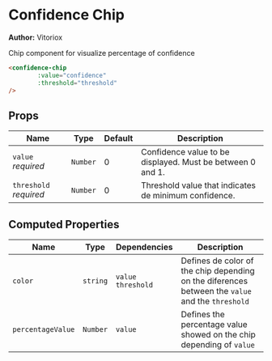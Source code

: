 # Confidence Chip

**Author:** Vitoriox

Chip component for visualize percentage of confidence

```html
<confidence-chip
        :value="confidence"
        :threshold="threshold"
/>
```

## Props

| Name                   | Type     | Default | Description                                                |
|------------------------|----------|---------|------------------------------------------------------------|
| `value` *required*     | `Number` | 0       | Confidence value to be displayed. Must be between 0 and 1. |
| `threshold` *required* | `Number` | 0       | Threshold value that indicates de minimum confidence.      |


## Computed Properties

| Name              | Type     | Dependencies        | Description                                                                                      |
|-------------------|----------|---------------------|--------------------------------------------------------------------------------------------------|
| `color`           | `string` | `value` `threshold` | Defines de color of the chip depending on the diferences between the `value` and the `threshold` |
| `percentageValue` | `Number` | `value`             | Defines the percentage value showed on the chip depending of `value`                             |
